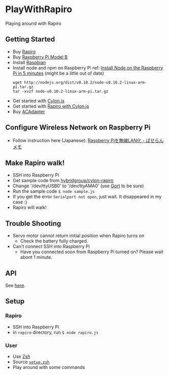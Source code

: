 PlayWithRapiro
==============

Playing around with Rapiro

## Getting Started

- Buy [Rapiro](http://www.rapiro.com/)
- Buy [Raspberry Pi Model B](http://www.raspberrypi.org/products/model-b/)
- Install [Raspbian](http://www.raspbian.org/)
- Install node and npm on Raspberry Pi
  ref: [Install Node on the Raspberry Pi in 5 minutes](http://joshondesign.com/2013/10/23/noderpi) (might be a little out of date)
  ```
  wget http://nodejs.org/dist/v0.10.2/node-v0.10.2-linux-arm-pi.tar.gz
  tar -xvzf node-v0.10.2-linux-arm-pi.tar.gz
  ```
- Get started with [Cylon.js](http://cylonjs.com/)
- Get started with [Rapiro with Cylon.js](http://cylonjs.com/documentation/platforms/rapiro/)
- Buy [ACAdapter](http://wiki.rapiro.com/page/ac-adaptor_ja/)

## Configure Wireless Network on Raspberry Pi

- Follow instruction here (Japanese): [Raspberry Piを無線LAN化 - ぱせらんメモ](http://d.hatena.ne.jp/pasela/20121224/raspi_wlan)

## Make Rapiro walk!

- SSH into Raspberry Pi
- Get sample code from [hybridgroup/cylon-rapiro](https://github.com/hybridgroup/cylon-rapiro)
- Change '/dev/ttyUSB0' to '/dev/ttyAMA0' (use [Gort](http://gort.io/) to be sure)
- Run the sample code `$ node sample.js`
- If you get the error `Serialport not open`, just wait. It disappeared in my case :)
- Rapiro will walk!

## Trouble Shooting
- Servo motor cannot return initial position when Rapiro turns on
  - Check the battery fully charged.
- Can't connect SSH into Raspberry Pi
  - Have you connected soon from Raspberry Pi turned on? Please wait abont 1 minute.
  
## API
See [here](http://cylonjs.com/documentation/drivers/rapiro/).

## Setup

### Rapiro

- SSH into Raspberry Pi
- in `rapiro` directory, run `$ node rapiro.js`

### User

- Use [Zsh](http://www.zsh.org/)
- Source [`setup.zsh`](https://github.com/Genki-S/PlayWithRapiro/blob/master/user/setup.zsh)
- Play around with some commands
